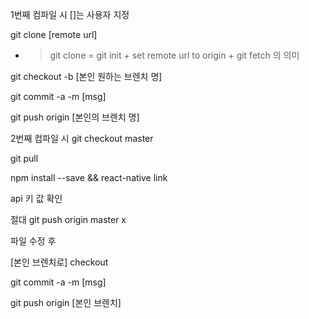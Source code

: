 1번째 컴파일 시 []는 사용자 지정

git clone [remote url] 

- > git clone = git init + set remote url to origin + git fetch 의 의미

git checkout -b [본인 원하는 브렌치 명]

git commit -a -m [msg]

git push origin [본인의 브렌치 명]








2번째 컴파일 시
git checkout master 

git pull

npm install --save && react-native link 

api 키 값 확인

절대 git push origin master x


파일 수정 후 

[본인 브렌치로] checkout

git commit -a -m [msg]

git push origin [본인 브렌치]
